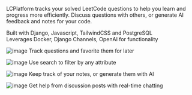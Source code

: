 LCPlatform tracks your solved LeetCode questions to help you learn and progress more efficiently. Discuss questions with others, or generate AI feedback and notes for your code.  

Built with Django, Javascript, TailwindCSS and PostgreSQL  
Leverages Docker, Django Channels, OpenAI for functionality    

![image](https://github.com/Jinwoo-H/lcplatform/assets/73622457/a7bd90d7-0de6-47c9-ad81-f196538e5dbc)
Track questions and favorite them for later    

![image](https://github.com/Jinwoo-H/lcplatform/assets/73622457/5a1bbc23-ea74-47a7-832e-c37b28f4c16c)
Use search to filter by any attribute    

![image](https://github.com/Jinwoo-H/lcplatform/assets/73622457/7badfb96-5bde-488f-bd69-d1859968345b)
Keep track of your notes, or generate them with AI    

![image](https://github.com/Jinwoo-H/lcplatform/assets/73622457/373a51b6-c86e-42ce-a7c5-57e97baf6c64)
Get help from discussion posts with real-time chatting    
